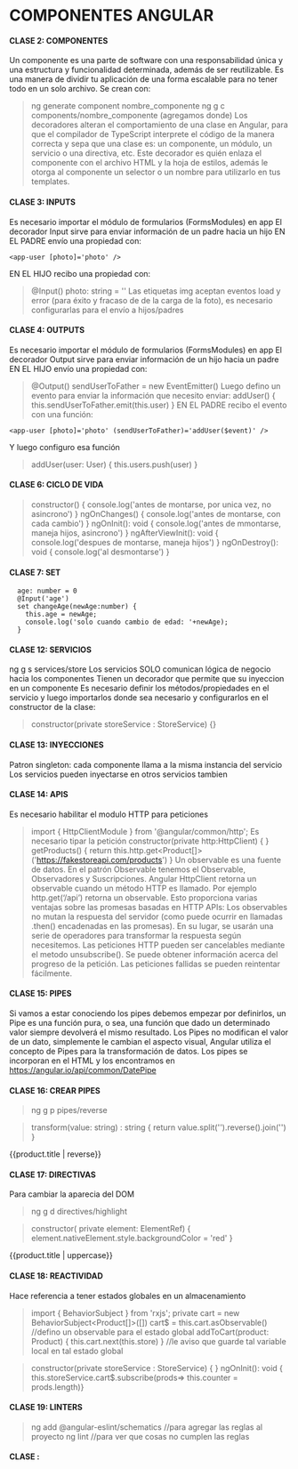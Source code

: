# COMPONENTES ANGULAR

#### CLASE 2: COMPONENTES
Un componente es una parte de software con una responsabilidad única y una estructura y funcionalidad determinada, además de ser reutilizable.
Es una manera de dividir tu aplicación de una forma escalable para no tener todo en un solo archivo. 
Se crean con:
> ng generate component nombre_componente
> ng g c components/nombre_componente (agregamos donde)
Los decoradores alteran el comportamiento de una clase en Angular, para que el compilador de TypeScript interprete el código de la manera correcta y sepa que una clase es: un componente, un módulo, un servicio o una directiva, etc.
Este decorador es quién enlaza el componente con el archivo HTML y la hoja de estilos, además le otorga al componente un selector o un nombre para utilizarlo en tus templates.

#### CLASE 3: INPUTS
Es necesario importar el módulo de formularios (FormsModules) en app
El decorador Input sirve para enviar información de un padre hacia un hijo
EN EL PADRE envío una propiedad con:
~~~
<app-user [photo]='photo' />
~~~
EN EL HIJO recibo una propiedad con:
> @Input() photo: string = ''
Las etiquetas img aceptan eventos load y error (para éxito y fracaso de de la carga de la foto), es necesario configurarlas para el envío a hijos/padres

#### CLASE 4: OUTPUTS
Es necesario importar el módulo de formularios (FormsModules) en app
El decorador Output sirve para enviar información de un hijo hacia un padre
EN EL HIJO envío una propiedad con:
> @Output() sendUserToFather = new EventEmitter<User>()
Luego defino un evento para enviar la información que necesito enviar:
> addUser() { this.sendUserToFather.emit(this.user) }
EN EL PADRE recibo el evento con una función:
~~~
<app-user [photo]='photo' (sendUserToFather)='addUser($event)' />
~~~
Y luego configuro esa función
> addUser(user: User) { this.users.push(user) }

#### CLASE 6: CICLO DE VIDA
> constructor() { console.log('antes de montarse, por unica vez, no asincrono') }
> ngOnChanges() { console.log('antes de montarse, con cada cambio') }
> ngOnInit(): void { console.log('antes de mmontarse, maneja hijos, asincrono') }
> ngAfterViewInit(): void { console.log('despues de montarse, maneja hijos') }
> ngOnDestroy(): void { console.log('al desmontarse') }

#### CLASE 7: SET
~~~
  age: number = 0
  @Input('age')
  set changeAge(newAge:number) {
    this.age = newAge;
    console.log('solo cuando cambio de edad: '+newAge);
  }
~~~

#### CLASE 12: SERVICIOS
ng g s services/store
Los servicios SOLO comunican lógica de negocio hacia los componentes
Tienen un decorador que permite que su inyeccion en un componente
Es necesario definir los métodos/propiedades en el servicio y luego importarlos donde sea necesario y configurarlos en el constructor de la clase:
> constructor(private storeService : StoreService) {}

#### CLASE 13: INYECCIONES
Patron singleton: cada componente llama a la misma instancia del servicio
Los servicios pueden inyectarse en otros servicios tambien

#### CLASE 14: APIS
Es necesario habilitar el modulo HTTP para peticiones
> import { HttpClientModule } from '@angular/common/http';
Es necesario tipar la petición
> constructor(private http:HttpClient) { }
> getProducts() { return this.http.get<Product[]>('https://fakestoreapi.com/products') }
Un observable es una fuente de datos. En el patrón Observable tenemos el Observable, Observadores y Suscripciones.
Angular HttpClient retorna un observable cuando un método HTTP es llamado. Por ejemplo http.get(‘/api’) retorna un observable. Esto proporciona varias ventajas sobre las promesas basadas en HTTP APIs:
Los observables no mutan la respuesta del servidor (como puede ocurrir en llamadas .then() encadenadas en las promesas). En su lugar, se usarán una serie de operadores para transformar la respuesta según necesitemos.
Las peticiones HTTP pueden ser cancelables mediante el metodo unsubscribe().
Se puede obtener información acerca del progreso de la petición.
Las peticiones fallidas se pueden reintentar fácilmente.

#### CLASE 15: PIPES
Si vamos a estar conociendo los pipes debemos empezar por definirlos, un Pipe es una función pura, o sea, una función que dado un determinado valor siempre devolverá el mismo resultado.
Los Pipes no modifican el valor de un dato, simplemente le cambian el aspecto visual, Angular utiliza el concepto de Pipes para la transformación de datos.
Los pipes se incorporan en el HTML y los encontramos en https://angular.io/api/common/DatePipe

#### CLASE 16: CREAR PIPES
> ng g p pipes/reverse

>   transform(value: string) : string { return value.split('').reverse().join('') }
<p>{{product.title | reverse}}</p>

#### CLASE 17: DIRECTIVAS
Para cambiar la aparecia del DOM
> ng g d directives/highlight

>   constructor( private element: ElementRef) { element.nativeElement.style.backgroundColor = 'red' }
<p appHighlight>{{product.title | uppercase}}</p>

#### CLASE 18: REACTIVIDAD
Hace referencia a tener estados globales en un almacenamiento
> import { BehaviorSubject } from 'rxjs';
> private cart = new BehaviorSubject<Product[]>([])
> cart$ = this.cart.asObservable() //defino un observable para el estado global
> addToCart(product: Product) { this.cart.next(this.store) } //le aviso que guarde tal variable local en tal estado global

> constructor(private storeService : StoreService) { }
> ngOnInit(): void { this.storeService.cart$.subscribe(prods=> this.counter = prods.length)}

#### CLASE 19: LINTERS
> ng add @angular-eslint/schematics //para agregar las reglas al proyecto
> ng lint //para ver que cosas no cumplen las reglas

#### CLASE : 